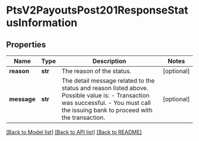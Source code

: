 # PtsV2PayoutsPost201ResponseStatusInformation

## Properties
Name | Type | Description | Notes
------------ | ------------- | ------------- | -------------
**reason** | **str** | The reason of the status.  | [optional] 
**message** | **str** | The detail message related to the status and reason listed above. Possible value is:    - Transaction was successful.   - You must call the issuing bank to proceed with the transaction.  | [optional] 

[[Back to Model list]](../README.md#documentation-for-models) [[Back to API list]](../README.md#documentation-for-api-endpoints) [[Back to README]](../README.md)


